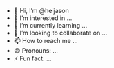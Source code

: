 - 👋 Hi, I’m @heijason
- 👀 I’m interested in ...
- 🌱 I’m currently learning ...
- 💞️ I’m looking to collaborate on ...
- 📫 How to reach me ...
- 😄 Pronouns: ...
- ⚡ Fun fact: ...

<!---
heijason/heijason is a ✨ special ✨ repository because its `README.md` (this file) appears on your GitHub profile.
You can click the Preview link to take a look at your changes.
--->
